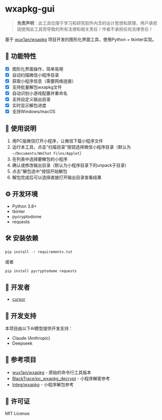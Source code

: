 # wxapkg-gui

> **免责声明**：此工具仅限于学习和研究软件内含的设计思想和原理，用户承担因使用此工具而导致的所有法律和相关责任！作者不承担任何法律责任！

基于 [wux1an/wxapkg](https://github.com/wux1an/wxapkg) 项目开发的图形化界面工具，使用Python + tkinter实现。

## 📝 功能特性

- [x] 图形化界面操作，简单易用
- [x] 自动扫描微信小程序目录
- [x] 获取小程序信息（需要网络连接）
- [x] 支持批量解包wxapkg文件
- [x] 自动识别小游戏配置并重命名
- [x] 支持自定义输出目录
- [x] 实时显示解包进度
- [x] 支持Windows/macOS

## 🎨 使用说明

1. 用PC版微信打开小程序，让微信下载小程序文件
2. 运行本工具，点击"扫描目录"按钮选择微信小程序目录（默认为`~/Documents/WeChat Files/Applet`）
3. 在列表中选择要解包的小程序
4. 确认或修改输出目录（默认为小程序目录下的unpack子目录）
5. 点击"解包选中"按钮开始解包
6. 解包完成后可以选择直接打开输出目录查看结果

## ⚙️ 开发环境

- Python 3.8+
- tkinter
- pycryptodome
- requests

## 🛠️ 安装依赖

```bash
pip install -r requirements.txt
```

或者

```bash
pip install pycryptodome requests
```




## 🔨 开发者

- [cursor](https://github.com/cursor)

## 🤖 开发支持

本项目由以下AI模型提供开发支持：

- Claude (Anthropic)
- Deepseek

## 🔗 参考项目

- [wux1an/wxapkg](https://github.com/wux1an/wxapkg) - 原始的命令行工具版本
- [BlackTrace/pc_wxapkg_decrypt](https://github.com/BlackTrace/pc_wxapkg_decrypt) - 小程序解密参考
- [Integ/wxapkg](https://gist.github.com/Integ/bcac5c21de5ea35b63b3db2c725f07ad) - 小程序解包参考

## 📄 许可证

MIT License